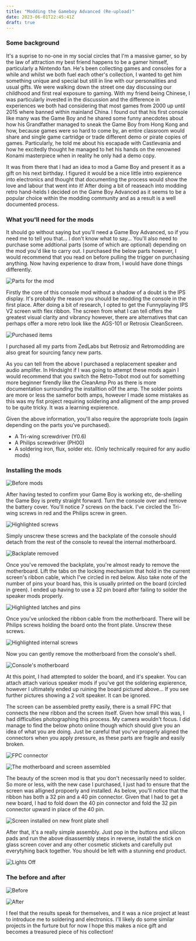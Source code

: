 ```yaml
---
title: "Modding the Gameboy Advanced (Re-upload)"
date: 2023-06-01T22:45:41Z
draft: true
---
```


### Some background
It's a suprise to no-one in my social circles that I'm a massive gamer, so by the law of attraction my best friend happens to be a gamer himself, particularly a Nintendo fan. He's been collecting games and consoles for a while and whilst we both fuel each other's collection, I wanted to get him something unique and special but still in line with our personalities and usual gifts. We were walking down the street one day discussing our childhood and first real exposure to gaming. With my friend being Chinese, I was particularly invested in the discussion and the difference in experiences we both had considering that most games from 2000 up until 2015 where banned within mainland China. I found out that his first console like many was the Game Boy and he shared some funny anecdotes about how his Grandfather managed to sneak the Game Boy from Hong Kong and how, because games were so hard to come by, an entire classroom would share and single game cartridge or trade different demo or pirate copies of games. Particularly, he told me about his escapade with Castlevania and how he excitedly thought he managed to het his hands on the renowned Konami masterpiece when in reality he only had a demo copy.

It was from there that I had an idea to mod a Game Boy and present it as a gift on his next birthday. I figured it would be a nice little intro expierence into electronics and thought that documenting the process would show the love and labour that went into it! After doing a bit of reaseach into modding retro hand-helds I decided on the Game Boy Advanced as it seems to be a popular choice within the modding community and as a result is a well documented process.  

### What you'll need for the mods
It should go without saying but you'll need a Game Boy Advanced, so if you need me to tell you that... I don't know what to say... You'll also need to purchase some addtional parts (some of which are optional) depending on the mod you'd like to carry out. I purchased the below parts however, I would recommend that you read on before pulling the trigger on purchasing anything. Now having experience to draw from, I would have done things differently.

![Parts for the mod](BagParts.JPG)

Firstly the core of this console mod without a shadow of a doubt is the IPS display. It's probably the reason you should be modding the console in the first place. After doing a bit of research, I opted to get the Funnyplaying IPS V2 screen with flex ribbon. The screen from what I can tell offers the greatest visual clarity and vibrancy however, there are alternatives that can perhaps offer a more retro look like the AGS-101 or Retrosix CleanScreen.

![Purchased items](Parts.png)

I purchased all my parts from ZedLabs but Retrosiz and Retromodding are also great for sourcing fancy new parts.

As you can tell from the above I purchased a replacement speaker and audio amplifer. In Hindsight if I was going to attempt these mods again I would recommend that you switch the Retro-Tobot mod out for something more beginner firendly like the CleanAmp Pro as there is more documentation surrounding the installtion o0f the amp. The solder points are more or less the samefor both amps, however I made some mistakes as this was my fist project requiring soldering and alligment of the amp proved to be quite tricky. It was a learning expierence.

Given the above information, you'll also require the appropriate tools (again depending on the parts you've purchased).

* A Tri-wing screwdriver (Y0.6)
* A Philips screwdriver (PH00)
* A soldering iron, flux, solder etc. (Only technically required for any audio mods)

### Installing the mods

![Before mods](BeforePhoto.JPG)

After having tested to confirm your Game Boy is working etc, de-shelling the Game Boy is pretty straight forward. Turn the console over and remove the battery cover. You'll notice 7 screws on the back. I've circled the Tri-wing screws in red and the Philips screw in green.

![Highlighted screws](HighlightedScrews.JPG)

Simply unscrew these screws and the backplate of the console should detach from the rest of the console to reveal the internal motherboard.

![Backplate removed](BPremoved2.JPG)

Once you've removed the backplate, you're almost ready to remove the motherboard. Lift the tabs on the locking mechanism that hold in the current screen's ribbon cable, which I've circled in red below. Also take note of the number of pins your board has, this is usually printed on the board (circled in green). I ended up having to use a 32 pin board after failing to solder the speaker mods properly.

![Highlighted latches and pins](HighlightedLatches.png)

Once you've unlocked the ribbon cable from the motherboard. There will be Philips screws holding the board onto the front plate. Unscrew these screws.

![Highlighted internal screws](MBscrews.png)

Now you can gently remove the motherboard from the console's shell.

![Console's motherboard](Motherboard.JPG)

At this point, I had attempted to solder the board, and it's speaker. You can attach attach various speaker mods if you've got the soldering expierence, however I ultimately ended up ruining the board pictured above... If you see further pictures showing a 2 volt speaker. It can be ignored.

The screen can be assembled pretty easily, there is a small FPC that connects the new ribbon and the screen itself. Given how small this was, I had difficulties photographing this process. My camera wouldn't focus. I did manage to find the below photo online though which should give you an idea of what you are doing. Just be careful that you've properly aligned the connectors when you apply pressure, as these parts are fragile and easily broken.

![FPC connector](FPC.png)

![The motherboard and screen assembled](MBandIPS.JPG)

The beauty of the screen mod is that you don't necessarily need to solder. So more or less, with the new case I purchased, I just had to ensure that the screen was alligned propoerly and installed. As below, you'll notice that the ribbon has both a 32 pin and a 40 pin connector. Given that I had to get a new board, I had to fold down the 40 pin connector and fold the 32 pin connector upward in place of the 40 pin.

![Screen installed on new front plate shell](ShellIPSInstalled.JPG)

After that, it's a really simple assembly. Just pop in the buttons and silicon pads and run the above disassembly steps in reverse, install the stick on glass screen cover and any other cosmetic stickets and carefully put everytyhing back together. You should be left with a stunning end product.

![Lights Off](LightsOff.JPG)

### The before and after

![Before](OriginalScreen.JPG)

![After](AfterPhoto.JPG)

I feel that the results speak for themselves, and it was a nice project at least to introduce me to soldering and electronics. I'll likely do some similar projects in the furture but for now I hope this makes a nice gift and becomes a treasured piece of his collection! 

